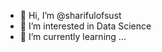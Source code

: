 - 👋 Hi, I’m @sharifulofsust
- 👀 I’m interested in Data Science
- 🌱 I’m currently learning ...

<!---
sharifulofsust/sharifulofsust is a ✨ special ✨ repository because its `README.md` (this file) appears on your GitHub profile.
You can click the Preview link to take a look at your changes.
--->
